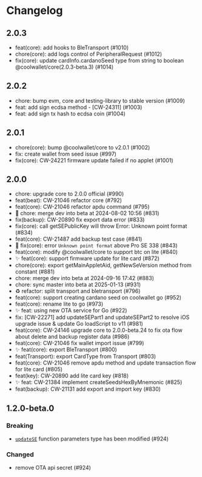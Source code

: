 # Changelog

## 2.0.3
- feat(core): add hooks to BleTransport (#1010)
- chore(core): add logs control of PeripheralRequest (#1012)
- fix(core): update cardInfo.cardanoSeed type from string to boolean @coolwallet/core(2.0.3-beta.3) (#1014)

## 2.0.2
- chore: bump evm, core and testing-library to stable version (#1009)
- feat: add sign ecdsa method - [CW-24311] (#1003)
- feat: add sign tx hash to ecdsa coin (#1004)

## 2.0.1
- chore(core): bump @coolwallet/core to v2.0.1 (#1002)
- fix: create wallet from seed issue (#997)
- fix(core): CW-24221 firmware update failed if no applet (#1001)

## 2.0.0
- chore: upgrade core to 2.0.0 official (#990)
- feat(beat): CW-21046 refactor core  (#792)
- feat(core): CW-21046 refactor apdu command (#795)
- 🔀 chore: merge dev into beta at 2024-08-02 10:56 (#831)
- fix(backup): CW-20890 fix export data error (#833)
- fix(core): call getSEPublicKey will throw Error: Unknown point format (#834)
- feat(core): CW-21487 add backup test case (#841)
- 🐛 fix(core): error `Unknown point format` above Pro SE 338 (#843)
- feat(core): modify @coolwallet/core to support btc on lite (#840)
- ✨ feat(core): support firmware update for lite card (#872)
- chore(core): export getMainAppletAid, getNewSeVersion method from constant (#881)
- chore: merge dev into beta at 2024-09-16 17:42 (#883)
- chore: sync master into beta at 2025-01-13 (#931)
- ♻️ refactor: split transport and bletransport (#796)
- feat(core): support creating cardano seed on coolwallet go (#952)
- feat(core): rename lite to go (#973)
- ✨ feat: using new OTA service for Go (#922)
- fix: [CW-22271] add updateSEPart1 and updateSEPart2 to resolve iOS upgrade issue & update Go loadScript to v11 (#981)
- feat(core): CW-24146 upgrade core to 2.0.0-beta.24 to fix ota flow about delete and backup register data (#986)
- feat(core): CW-21046 fix wallet import issue (#799)
- ✨ feat(core): export BleTransport (#800)
- feat(Transport): export CardType from Transport (#803)
- feat(core): CW-21046 remove apdu method and update transaction flow for lite card (#805)
- feat(key): CW-20890 add lite card key (#818)
- ✨ feat: CW-21384 implement createSeedsHexByMnemonic (#825)
- feat(backup): CW-21131 add export and import key (#830)

## 1.2.0-beta.0

### Breaking

- [`updateSE`](./src/apdu/ota/ota.ts#updateSE) function parameters type has been modified (#924)

### Changed

- remove OTA api secret (#924)
